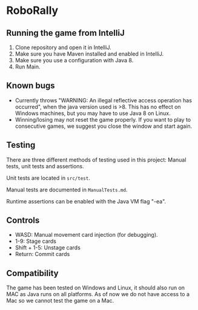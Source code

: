# RoboRally

## Running the game from IntelliJ

1. Clone repository and open it in IntelliJ.
1. Make sure you have Maven installed and enabled in IntelliJ.
1. Make sure you use a configuration with Java 8.
1. Run Main.

## Known bugs

- Currently throws "WARNING: An illegal reflective access operation has occurred",
  when the java version used is >8. This has no effect on Windows machines, but you may have to use Java 8 on Linux.
- Winning/losing may not reset the game properly. If you want to play to consecutive games, we suggest you close the window and start again.

## Testing

There are three different methods of testing used in this project:
Manual tests, unit tests and assertions.

Unit tests are located in `src/test`.

Manual tests are documented in `ManualTests.md`.

Runtime assertions can be enabled with the Java VM flag "-ea".

## Controls

- WASD: Manual movement card injection (for debugging).
- 1-9: Stage cards
- Shift + 1-5: Unstage cards
- Return: Commit cards

## Compatibility

The game has been tested on Windows and Linux, it should also run on MAC as Java runs on all platforms. As of now we do not have access to a Mac so we cannot test the game on a Mac.
